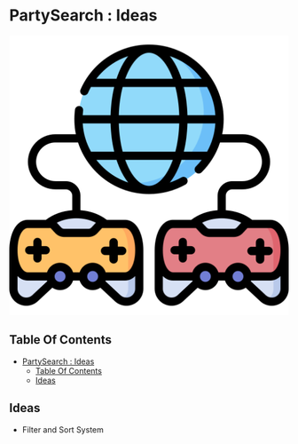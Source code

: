 # PartySearch : Ideas

![Icon](../icon.png)

## Table Of Contents

- [PartySearch : Ideas](#partysearch--ideas)
  - [Table Of Contents](#table-of-contents)
  - [Ideas](#ideas)

## Ideas

- Filter and Sort System
